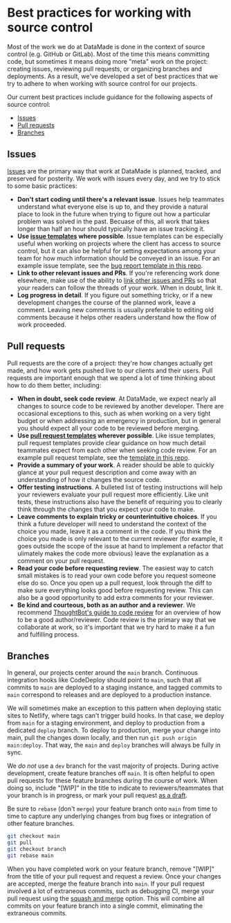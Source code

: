 # Best practices for working with source control

Most of the work we do at DataMade is done in the context of source control (e.g. GitHub or GitLab). Most of the time this means committing code, but sometimes it means doing more "meta" work on the project: creating issues, reviewing pull requests, or organizing branches and deployments. As a result, we've developed a set of best practices that we try to adhere to when working with source control for our projects.

Our current best practices include guidance for the following aspects of source control:

- [Issues](#issues)
- [Pull requests](#pull-requests)
- [Branches](#branches)

## Issues

[Issues](https://guides.github.com/features/issues/) are the primary way that work at DataMade is planned, tracked, and preserved for posterity. We work with issues every day, and we try to stick to some basic practices:

- **Don't start coding until there's a relevant issue**. Issues help teammates understand what everyone else is up to, and they provide a natural place to look in the future when trying to figure out how a particular problem was solved in the past. Becuase of this, all work that takes longer than half an hour should typically have an issue tracking it.
- **Use [issue templates](https://help.github.com/en/articles/creating-issue-templates-for-your-repository) where possible**. Issue templates can be especially useful when working on projects where the client has access to source control, but it can also be helpful for setting expectations among your team for how much information should be conveyed in an issue. For an example issue template, see the [bug report template in this repo](/.github/ISSUE_TEMPLATE/bug.md).
- **Link to other relevant issues and PRs**. If you're referencing work done elsewhere, make use of the ability to [link other issues and PRs](https://help.github.com/en/articles/autolinked-references-and-urls) so that your readers can follow the threads of your work. When in doubt, link it.
- **Log progress in detail**. If you figure out something tricky, or if a new development changes the course of the planned work, leave a comment. Leaving new comments is usually preferable to editing old comments because it helps other readers understand how the flow of work proceeded.

## Pull requests

Pull requests are the core of a project: they're how changes actually get made, and how work gets pushed live to our clients and their users. Pull requests are important enough that we spend a lot of time thinking about how to do them better, including:

- **When in doubt, seek code review**. At DataMade, we expect nearly all changes to source code to be reviewed by another developer. There are occasional exceptions to this, such as when working on a very tight budget or when addressing an emergency in production, but in general you should expect all your code to be reviewed before merging.
- **Use [pull request templates](https://help.github.com/en/articles/creating-a-pull-request-template-for-your-repository) wherever possible**. Like issue templates, pull request templates provide clear guidance on how much detail teammates expect from each other when seeking code review. For an example pull request template, see the [template in this repo](/.github/PULL_REQUEST_TEMPLATE.md).
- **Provide a summary of your work**. A reader should be able to quickly glance at your pull request description and come away with an understanding of how it changes the source code.
- **Offer testing instructions**. A bulleted list of testing instructions will help your reviewers evaluate your pull request more efficiently. Like unit tests, these instructions also have the benefit of requiring you to clearly think through the changes that you expect your code to make.
- **Leave comments to explain tricky or counterintuitive choices**. If you think a future developer will need to understand the context of the choice you made, leave it as a comment in the code. If you think the choice you made is only relevant to the current reviewer (for example, it goes outside the scope of the issue at hand to implement a refactor that ulimately makes the code more obvious) leave the explanation as a comment on your pull request.
- **Read your code before requesting review**. The easiest way to catch small mistakes is to read your own code before you request someone else do so. Once you open up a pull request, look through the diff to make sure everything looks good before requesting review. This can also be a good opportunity to add extra comments for your reviewer.
- **Be kind and courteous, both as an author and a reviewer**. We recommend [ThoughtBot's guide to code review](https://github.com/thoughtbot/guides/tree/master/code-review) for an overview of how to be a good author/reviewer. Code review is the primary way that we collaborate at work, so it's important that we try hard to make it a fun and fulfilling process.

## Branches

In general, our projects center around the `main` branch. Continuous integration hooks like CodeDeploy should point to `main`, such that all commits to `main` are deployed to a staging instance, and tagged commits to `main` correspond to releases and are deployed to a production instance.

We will sometimes make an exception to this pattern when deploying static sites to Netlify, where tags can't trigger build hooks. In that case, we deploy from `main` for a staging environment, and deploy to production from a dedicated `deploy` branch. To deploy to production, merge your change into main, pull the changes down locally, and then run `git push origin main:deploy`. That way, the `main` and `deploy` branches will always be fully in sync.

We _do not_ use a `dev` branch for the vast majority of projects. During active development, create feature branches off `main`. It is often helpful to open pull requests for these feature branches during the course of work. When doing so, include "[WIP]" in the title to indicate to reviewers/teammates that your branch is in progress, or mark your pull request [as a draft](https://github.blog/2019-02-14-introducing-draft-pull-requests/).

Be sure to `rebase` (don't `merge`) your feature branch onto `main` from time to time to capture any underlying changes from bug fixes or integration of other feature branches.

```bash
git checkout main
git pull
git checkout branch
git rebase main
```

When you have completed work on your feature branch, remove "[WIP]" from the title of your pull request and request a review. Once your changes are accepted, merge the feature branch into `main`. If your pull request involved a lot of extraneous commits, such as debugging CI, merge your pull request using the [squash and merge](https://help.github.com/articles/about-pull-request-merges/#squash-and-merge-your-pull-request-commits) option. This will combine all commits on your feature branch into a single commit, eliminating the extraneous commits.
